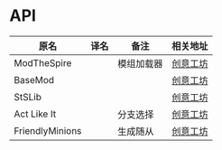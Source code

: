 # API

| 原名            | 译名 | 备注       | 相关地址                                                                      |
| --------------- | ---- | ---------- | ----------------------------------------------------------------------------- |
| ModTheSpire     |      | 模组加载器 | [创意工坊](https://steamcommunity.com/sharedfiles/filedetails/?id=1605060445) |
| BaseMod         |      |            | [创意工坊](https://steamcommunity.com/sharedfiles/filedetails/?id=1605833019) |
| StSLib          |      |            | [创意工坊](https://steamcommunity.com/sharedfiles/filedetails/?id=1609158507) |
| Act Like It     |      | 分支选择   | [创意工坊](https://steamcommunity.com/sharedfiles/filedetails/?id=1934902042) |
| FriendlyMinions |      | 生成随从   | [创意工坊](https://steamcommunity.com/sharedfiles/filedetails/?id=1612426481) |
